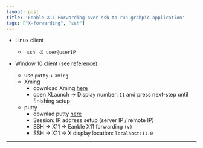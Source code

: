 ```yaml
---
layout: post
title: 'Enable X11 Forwarding over ssh to run grahpic application'
tags: ["X-forwarding", "ssh"]
---
```


- Linux client
  - ` ssh -X user@userIP`
  
- Window 10 client (see [reference](https://qingnansun.com/windows%E7%94%B5%E8%84%91%E8%BF%9E%E6%8E%A5linux%E6%9C%8D%E5%8A%A1%E5%99%A8%E8%B7%91python%E7%A8%8B%E5%BA%8F%E4%B8%8D%E6%98%BE%E7%A4%BA%E5%9B%BE%E5%BD%A2%E7%9A%84%E8%A7%A3%E5%86%B3%EF%BC%88%E4%BD%BF/))
  - use `putty` + `Xming` 
  - Xming
    - download Xming [here](https://xming.en.softonic.com/)
    - open XLaunch &rarr; Display number: `11` and press next-step until finishing setup
  - putty
    - downlad putty [here](https://www.chiark.greenend.org.uk/~sgtatham/putty/latest.html)
    - Session: IP address setup (server IP / remote IP)
    - SSH &rarr; X11 &rarr; Eanble X11 forwarding `(v)`
    - SSH &rarr; X11 &rarr; X display location: `localhost:11.0`
  
---
